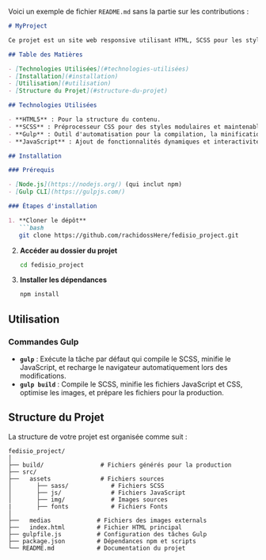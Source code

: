 Voici un exemple de fichier `README.md` sans la partie sur les contributions :

```markdown
# MyProject

Ce projet est un site web responsive utilisant HTML, SCSS pour les styles, Gulp pour l'automatisation des tâches, et JavaScript pour ajouter des fonctionnalités interactives.

## Table des Matières

- [Technologies Utilisées](#technologies-utilisées)
- [Installation](#installation)
- [Utilisation](#utilisation)
- [Structure du Projet](#structure-du-projet)

## Technologies Utilisées

- **HTML5** : Pour la structure du contenu.
- **SCSS** : Préprocesseur CSS pour des styles modulaires et maintenables.
- **Gulp** : Outil d'automatisation pour la compilation, la minification, et d'autres tâches de développement.
- **JavaScript** : Ajout de fonctionnalités dynamiques et interactivité.

## Installation

### Prérequis

- [Node.js](https://nodejs.org/) (qui inclut npm)
- [Gulp CLI](https://gulpjs.com/)

### Étapes d'installation

1. **Cloner le dépôt**
   ```bash
   git clone https://github.com/rachidossHere/fedisio_project.git
   ```
2. **Accéder au dossier du projet**
   ```bash
   cd fedisio_project
   ```
3. **Installer les dépendances**
   ```bash
   npm install
   ```

## Utilisation

### Commandes Gulp

- **`gulp`** : Exécute la tâche par défaut qui compile le SCSS, minifie le JavaScript, et recharge le navigateur automatiquement lors des modifications.
- **`gulp build`** : Compile le SCSS, minifie les fichiers JavaScript et CSS, optimise les images, et prépare les fichiers pour la production.

## Structure du Projet

La structure de votre projet est organisée comme suit :

```
fedisio_project/
│
├── build/                # Fichiers générés pour la production
├── src/   
├──   assets              # Fichiers sources
│       ├── sass/            # Fichiers SCSS
│       ├── js/              # Fichiers JavaScript
│       ├── img/             # Images sources
|       ├── fonts            # Fichiers Fonts
│ 
├──   medias             # Fichiers des images externals
├──   index.html         # Fichier HTML principal     
├── gulpfile.js          # Configuration des tâches Gulp
├── package.json         # Dépendances npm et scripts
└── README.md            # Documentation du projet
```